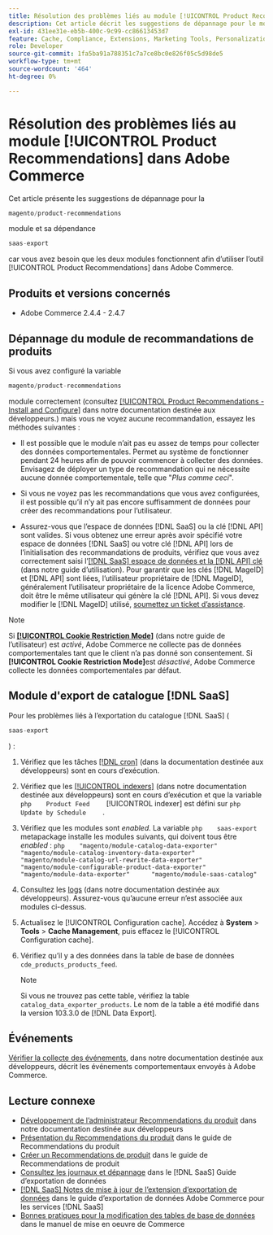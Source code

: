 ```yaml
---
title: Résolution des problèmes liés au module [!UICONTROL Product Recommendations] dans Adobe Commerce
description: Cet article décrit les suggestions de dépannage pour le module [!UICONTROL Product Recommendations] dans Adobe Commerce.
exl-id: 431ee31e-eb5b-400c-9c99-cc86613453d7
feature: Cache, Compliance, Extensions, Marketing Tools, Personalization, Products, Recommendations
role: Developer
source-git-commit: 1fa5ba91a788351c7a7ce8bc0e826f05c5d98de5
workflow-type: tm+mt
source-wordcount: '464'
ht-degree: 0%

---
```


# Résolution des problèmes liés au module [!UICONTROL Product Recommendations] dans Adobe Commerce

Cet article présente les suggestions de dépannage pour la

```php
magento/product-recommendations
```

module et sa dépendance

```php
saas-export
```

car vous avez besoin que les deux modules fonctionnent afin d’utiliser l’outil [!UICONTROL Product Recommendations] dans Adobe Commerce.

## Produits et versions concernés

* Adobe Commerce 2.4.4 - 2.4.7

## Dépannage du module de recommandations de produits

Si vous avez configuré la variable

```php
magento/product-recommendations
```

module correctement (consultez [[!UICONTROL Product Recommendations - Install and Configure]](https://experienceleague.adobe.com/en/docs/commerce-merchant-services/product-recommendations/getting-started/install-configure) dans notre documentation destinée aux développeurs.) mais vous ne voyez aucune recommandation, essayez les méthodes suivantes :

* Il est possible que le module n’ait pas eu assez de temps pour collecter des données comportementales. Permet au système de fonctionner pendant 24 heures afin de pouvoir commencer à collecter des données. Envisagez de déployer un type de recommandation qui ne nécessite aucune donnée comportementale, telle que &quot;*Plus comme ceci*&quot;.

* Si vous ne voyez pas les recommandations que vous avez configurées, il est possible qu’il n’y ait pas encore suffisamment de données pour créer des recommandations pour l’utilisateur.

* Assurez-vous que l’espace de données [!DNL SaaS] ou la clé [!DNL API] sont valides. Si vous obtenez une erreur après avoir spécifié votre espace de données [!DNL SaaS] ou votre clé [!DNL API] lors de l’initialisation des recommandations de produits, vérifiez que vous avez correctement saisi l’[[!DNL SaaS] espace de données et la  [!DNL API] clé](https://experienceleague.adobe.com/en/docs/commerce-admin/config/services/saas) (dans notre guide d’utilisation). Pour garantir que les clés [!DNL MageID] et [!DNL API] sont liées, l’utilisateur propriétaire de [!DNL MageID], généralement l’utilisateur propriétaire de la licence Adobe Commerce, doit être le même utilisateur qui génère la clé [!DNL API]. Si vous devez modifier le [!DNL MageID] utilisé, [soumettez un ticket d’assistance](/help/help-center-guide/help-center/magento-help-center-user-guide.md#submit-ticket).

>[!NOTE]
>
>Si [**[!UICONTROL Cookie Restriction Mode]**](https://experienceleague.adobe.com/en/docs/commerce-admin/start/compliance/privacy/compliance-cookie-law) (dans notre guide de l’utilisateur) est *activé*, Adobe Commerce ne collecte pas de données comportementales tant que le client n’a pas donné son consentement. Si **[!UICONTROL Cookie Restriction Mode]**&#x200B;est *désactivé*, Adobe Commerce collecte les données comportementales par défaut.

## Module d&#39;export de catalogue [!DNL SaaS]

Pour les problèmes liés à l’exportation du catalogue [!DNL SaaS] (

```php
saas-export
```

) :

1. Vérifiez que les tâches [[!DNL cron]](https://experienceleague.adobe.com/en/docs/commerce-operations/configuration-guide/cli/configure-cron-jobs) (dans la documentation destinée aux développeurs) sont en cours d’exécution.
1. Vérifiez que les [[!UICONTROL indexers]](https://experienceleague.adobe.com/en/docs/commerce-operations/configuration-guide/cli/manage-indexers) (dans notre documentation destinée aux développeurs) sont en cours d’exécution et que la variable    ```php    Product Feed    ```    [!UICONTROL indexer] est défini sur    ```php    Update by Schedule    ```    .
1. Vérifiez que les modules sont *enabled*. La variable    ```php    saas-export    ```    metapackage installe les modules suivants, qui doivent tous être *enabled* :    ```php    "magento/module-catalog-data-exporter"      "magento/module-catalog-inventory-data-exporter"      "magento/module-catalog-url-rewrite-data-exporter"      "magento/module-configurable-product-data-exporter"      "magento/module-data-exporter"      "magento/module-saas-catalog"    ```
1. Consultez les [logs](https://experienceleague.adobe.com/en/docs/commerce-operations/configuration-guide/cli/enable-logging) (dans notre documentation destinée aux développeurs). Assurez-vous qu’aucune erreur n’est associée aux modules ci-dessus.
1. Actualisez le [!UICONTROL Configuration cache]. Accédez à **System** > **Tools** > **Cache Management**, puis effacez le [!UICONTROL Configuration cache].
1. Vérifiez qu’il y a des données dans la table de base de données `cde_products_products_feed`.

   >[!NOTE]
   >
   >Si vous ne trouvez pas cette table, vérifiez la table `catalog_data_exporter_products`. Le nom de la table a été modifié dans la version 103.3.0 de [!DNL Data Export].

## Événements

[Vérifier la collecte des événements](https://experienceleague.adobe.com/en/docs/commerce-merchant-services/product-recommendations/getting-started/verify), dans notre documentation destinée aux développeurs, décrit les événements comportementaux envoyés à Adobe Commerce.

## Lecture connexe

* [Développement de l’administrateur Recommendations du produit](https://experienceleague.adobe.com/en/docs/commerce-merchant-services/product-recommendations/developer/development-overview) dans notre documentation destinée aux développeurs
* [Présentation du Recommendations du produit](https://experienceleague.adobe.com/en/docs/commerce-merchant-services/product-recommendations/overview) dans le guide de Recommendations du produit
* [Créer un Recommendations de produit](https://experienceleague.adobe.com/en/docs/commerce-merchant-services/product-recommendations/admin/create) dans le guide de Recommendations de produit
* [Consultez les journaux et dépannage](https://experienceleague.adobe.com/en/docs/commerce-merchant-services/saas-data-export/troubleshooting-logging) dans le [!DNL SaaS] Guide d’exportation de données
* [[!DNL SaaS] Notes de mise à jour de l’extension d’exportation de données](https://experienceleague.adobe.com/en/docs/commerce-merchant-services/saas-data-export/release-notes) dans le guide d’exportation de données Adobe Commerce pour les services [!DNL SaaS]
* [ Bonnes pratiques pour la modification des tables de base de données](https://experienceleague.adobe.com/en/docs/commerce-operations/implementation-playbook/best-practices/development/modifying-core-and-third-party-tables#why-adobe-recommends-avoiding-modifications) dans le manuel de mise en oeuvre de Commerce

